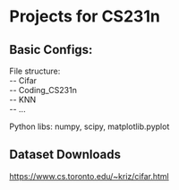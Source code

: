 # Projects for CS231n  
## Basic Configs:  
File structure:  
-- Cifar  
-- Coding_CS231n  
  -- KNN  
  -- ...  
  
Python libs: numpy, scipy, matplotlib.pyplot  
  
## Dataset Downloads
https://www.cs.toronto.edu/~kriz/cifar.html